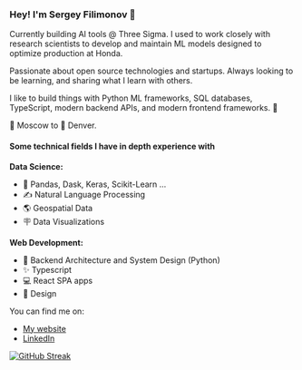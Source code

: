 ### Hey! I'm Sergey Filimonov 👋

Currently building AI tools @ Three Sigma.  I used to work closely with research scientists to develop and maintain ML models designed to optimize production at Honda. 

Passionate about open source technologies and startups. Always looking to be learning, and sharing what I learn with others.

I like to build things with Python ML frameworks, SQL databases, TypeScript, modern backend APIs, and modern frontend frameworks. 🤖

 🛫 Moscow to 🛬 Denver.

#### Some technical fields I have in depth experience with

**Data Science:**
- 🐍 Pandas, Dask, Keras, Scikit-Learn ... 
- ✍ Natural Language Processing  
- 🌎 Geospatial Data
- 🪧 Data Visualizations 


**Web Development:**
- 📐 Backend Architecture and System Design (Python)
- ✨ Typescript
- 💻 React SPA apps
- 🎨 Design  

You can find me on:

- [My website](https://www.sergey.fyi)
- [LinkedIn](https://www.linkedin.com/in/sergey-osu/)

[![GitHub Streak](https://streak-stats.demolab.com/?user=filimoa)](https://git.io/streak-stats)



